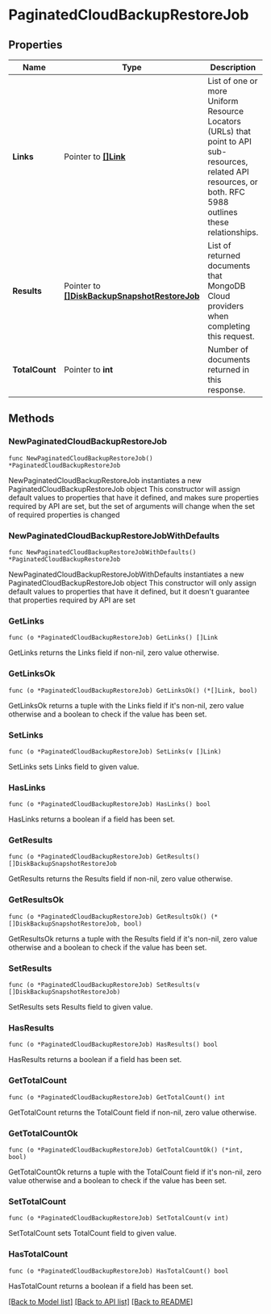 # PaginatedCloudBackupRestoreJob

## Properties

Name | Type | Description | Notes
------------ | ------------- | ------------- | -------------
**Links** | Pointer to [**[]Link**](Link.md) | List of one or more Uniform Resource Locators (URLs) that point to API sub-resources, related API resources, or both. RFC 5988 outlines these relationships. | [optional] [readonly] 
**Results** | Pointer to [**[]DiskBackupSnapshotRestoreJob**](DiskBackupSnapshotRestoreJob.md) | List of returned documents that MongoDB Cloud providers when completing this request. | [optional] [readonly] 
**TotalCount** | Pointer to **int** | Number of documents returned in this response. | [optional] [readonly] 

## Methods

### NewPaginatedCloudBackupRestoreJob

`func NewPaginatedCloudBackupRestoreJob() *PaginatedCloudBackupRestoreJob`

NewPaginatedCloudBackupRestoreJob instantiates a new PaginatedCloudBackupRestoreJob object
This constructor will assign default values to properties that have it defined,
and makes sure properties required by API are set, but the set of arguments
will change when the set of required properties is changed

### NewPaginatedCloudBackupRestoreJobWithDefaults

`func NewPaginatedCloudBackupRestoreJobWithDefaults() *PaginatedCloudBackupRestoreJob`

NewPaginatedCloudBackupRestoreJobWithDefaults instantiates a new PaginatedCloudBackupRestoreJob object
This constructor will only assign default values to properties that have it defined,
but it doesn't guarantee that properties required by API are set

### GetLinks

`func (o *PaginatedCloudBackupRestoreJob) GetLinks() []Link`

GetLinks returns the Links field if non-nil, zero value otherwise.

### GetLinksOk

`func (o *PaginatedCloudBackupRestoreJob) GetLinksOk() (*[]Link, bool)`

GetLinksOk returns a tuple with the Links field if it's non-nil, zero value otherwise
and a boolean to check if the value has been set.

### SetLinks

`func (o *PaginatedCloudBackupRestoreJob) SetLinks(v []Link)`

SetLinks sets Links field to given value.

### HasLinks

`func (o *PaginatedCloudBackupRestoreJob) HasLinks() bool`

HasLinks returns a boolean if a field has been set.

### GetResults

`func (o *PaginatedCloudBackupRestoreJob) GetResults() []DiskBackupSnapshotRestoreJob`

GetResults returns the Results field if non-nil, zero value otherwise.

### GetResultsOk

`func (o *PaginatedCloudBackupRestoreJob) GetResultsOk() (*[]DiskBackupSnapshotRestoreJob, bool)`

GetResultsOk returns a tuple with the Results field if it's non-nil, zero value otherwise
and a boolean to check if the value has been set.

### SetResults

`func (o *PaginatedCloudBackupRestoreJob) SetResults(v []DiskBackupSnapshotRestoreJob)`

SetResults sets Results field to given value.

### HasResults

`func (o *PaginatedCloudBackupRestoreJob) HasResults() bool`

HasResults returns a boolean if a field has been set.

### GetTotalCount

`func (o *PaginatedCloudBackupRestoreJob) GetTotalCount() int`

GetTotalCount returns the TotalCount field if non-nil, zero value otherwise.

### GetTotalCountOk

`func (o *PaginatedCloudBackupRestoreJob) GetTotalCountOk() (*int, bool)`

GetTotalCountOk returns a tuple with the TotalCount field if it's non-nil, zero value otherwise
and a boolean to check if the value has been set.

### SetTotalCount

`func (o *PaginatedCloudBackupRestoreJob) SetTotalCount(v int)`

SetTotalCount sets TotalCount field to given value.

### HasTotalCount

`func (o *PaginatedCloudBackupRestoreJob) HasTotalCount() bool`

HasTotalCount returns a boolean if a field has been set.


[[Back to Model list]](../README.md#documentation-for-models) [[Back to API list]](../README.md#documentation-for-api-endpoints) [[Back to README]](../README.md)


